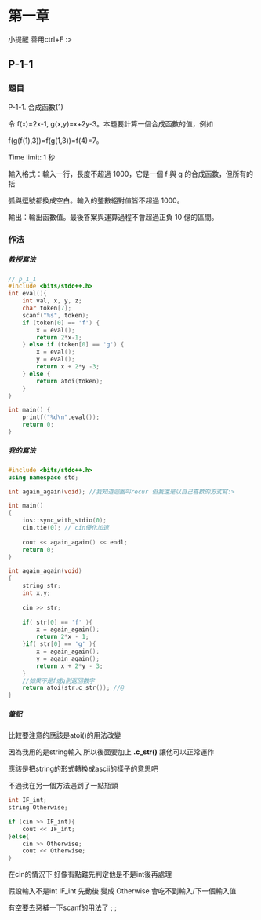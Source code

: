 # 第一章 
小提醒 善用ctrl+F :>
## P-1-1
### 題目
P-1-1. 合成函數(1)

令 f(x)=2x-1, g(x,y)=x+2y-3。本題要計算一個合成函數的值，例如

f(g(f(1),3))=f(g(1,3))=f(4)=7。

Time limit: 1 秒

輸入格式：輸入一行，長度不超過 1000，它是一個 f 與 g 的合成函數，但所有的括

弧與逗號都換成空白。輸入的整數絕對值皆不超過 1000。

輸出：輸出函數值。最後答案與運算過程不會超過正負 10 億的區間。
### 作法
##### 教授寫法
```cpp
// p_1_1
#include <bits/stdc++.h>
int eval(){
    int val, x, y, z;
    char token[7];
    scanf("%s", token);
    if (token[0] == 'f') {
        x = eval();
        return 2*x-1;
    } else if (token[0] == 'g') {
        x = eval();
        y = eval();
        return x + 2*y -3;
    } else {
        return atoi(token);
    }
}

int main() {
    printf("%d\n",eval());
    return 0;
}
```
##### 我的寫法
```cpp
#include <bits/stdc++.h>
using namespace std;

int again_again(void); //我知道迴圈叫recur 但我還是以自己喜歡的方式寫:>

int main()
{
	ios::sync_with_stdio(0);
	cin.tie(0); // cin優化加速
	
	cout << again_again() << endl;
	return 0;
}

int again_again(void)
{
	string str;
	int x,y;
	
	cin >> str;
	
	if( str[0] == 'f' ){
		x = again_again();
		return 2*x - 1; 
	}if( str[0] == 'g' ){
		x = again_again();
		y = again_again();
		return x + 2*y - 3; 
	}
	//如果不是f或g則返回數字
	return atoi(str.c_str()); //@
}
```
##### 筆記
比較要注意的應該是atoi()的用法改變

因為我用的是string輸入 所以後面要加上 **.c_str()** 讓他可以正常運作

應該是把string的形式轉換成ascii的樣子的意思吧

不過我在另一個方法遇到了一點瓶頸
```cpp
int IF_int;
string Otherwise;

if (cin >> IF_int){
    cout << IF_int;
}else{
    cin >> Otherwise;
    cout << Otherwise;
}
```
在cin的情況下 好像有點難先判定他是不是int後再處理

假設輸入不是int IF_int 先動後 變成 Otherwise 會吃不到輸入/下一個輸入值

有空要去惡補一下scanf的用法了 ; ;
